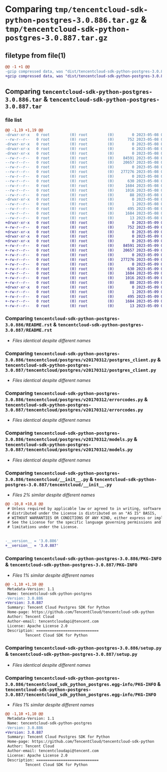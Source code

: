 # Comparing `tmp/tencentcloud-sdk-python-postgres-3.0.886.tar.gz` & `tmp/tencentcloud-sdk-python-postgres-3.0.887.tar.gz`

## filetype from file(1)

```diff
@@ -1 +1 @@
-gzip compressed data, was "dist/tencentcloud-sdk-python-postgres-3.0.886.tar", last modified: Mon May  8 03:42:52 2023, max compression
+gzip compressed data, was "dist/tencentcloud-sdk-python-postgres-3.0.887.tar", last modified: Tue May  9 03:11:21 2023, max compression
```

## Comparing `tencentcloud-sdk-python-postgres-3.0.886.tar` & `tencentcloud-sdk-python-postgres-3.0.887.tar`

### file list

```diff
@@ -1,19 +1,19 @@
-drwxr-xr-x   0 root         (0) root         (0)        0 2023-05-08 03:42:52.000000 tencentcloud-sdk-python-postgres-3.0.886/
--rw-r--r--   0 root         (0) root         (0)      752 2023-05-08 03:42:52.000000 tencentcloud-sdk-python-postgres-3.0.886/README.rst
-drwxr-xr-x   0 root         (0) root         (0)        0 2023-05-08 03:42:52.000000 tencentcloud-sdk-python-postgres-3.0.886/tencentcloud/
-drwxr-xr-x   0 root         (0) root         (0)        0 2023-05-08 03:42:52.000000 tencentcloud-sdk-python-postgres-3.0.886/tencentcloud/postgres/
-drwxr-xr-x   0 root         (0) root         (0)        0 2023-05-08 03:42:52.000000 tencentcloud-sdk-python-postgres-3.0.886/tencentcloud/postgres/v20170312/
--rw-r--r--   0 root         (0) root         (0)    84591 2023-05-08 03:42:52.000000 tencentcloud-sdk-python-postgres-3.0.886/tencentcloud/postgres/v20170312/postgres_client.py
--rw-r--r--   0 root         (0) root         (0)    20657 2023-05-08 03:42:52.000000 tencentcloud-sdk-python-postgres-3.0.886/tencentcloud/postgres/v20170312/errorcodes.py
--rw-r--r--   0 root         (0) root         (0)        0 2023-05-08 03:42:52.000000 tencentcloud-sdk-python-postgres-3.0.886/tencentcloud/postgres/v20170312/__init__.py
--rw-r--r--   0 root         (0) root         (0)   277276 2023-05-08 03:42:52.000000 tencentcloud-sdk-python-postgres-3.0.886/tencentcloud/postgres/v20170312/models.py
--rw-r--r--   0 root         (0) root         (0)        0 2023-05-08 03:42:52.000000 tencentcloud-sdk-python-postgres-3.0.886/tencentcloud/postgres/__init__.py
--rw-r--r--   0 root         (0) root         (0)      630 2023-05-08 03:42:52.000000 tencentcloud-sdk-python-postgres-3.0.886/tencentcloud/__init__.py
--rw-r--r--   0 root         (0) root         (0)     1684 2023-05-08 03:42:52.000000 tencentcloud-sdk-python-postgres-3.0.886/PKG-INFO
--rw-r--r--   0 root         (0) root         (0)     1016 2023-05-08 03:42:52.000000 tencentcloud-sdk-python-postgres-3.0.886/setup.py
--rw-r--r--   0 root         (0) root         (0)       88 2023-05-08 03:42:52.000000 tencentcloud-sdk-python-postgres-3.0.886/setup.cfg
-drwxr-xr-x   0 root         (0) root         (0)        0 2023-05-08 03:42:52.000000 tencentcloud-sdk-python-postgres-3.0.886/tencentcloud_sdk_python_postgres.egg-info/
--rw-r--r--   0 root         (0) root         (0)        1 2023-05-08 03:42:52.000000 tencentcloud-sdk-python-postgres-3.0.886/tencentcloud_sdk_python_postgres.egg-info/dependency_links.txt
--rw-r--r--   0 root         (0) root         (0)      495 2023-05-08 03:42:52.000000 tencentcloud-sdk-python-postgres-3.0.886/tencentcloud_sdk_python_postgres.egg-info/SOURCES.txt
--rw-r--r--   0 root         (0) root         (0)     1684 2023-05-08 03:42:52.000000 tencentcloud-sdk-python-postgres-3.0.886/tencentcloud_sdk_python_postgres.egg-info/PKG-INFO
--rw-r--r--   0 root         (0) root         (0)       13 2023-05-08 03:42:52.000000 tencentcloud-sdk-python-postgres-3.0.886/tencentcloud_sdk_python_postgres.egg-info/top_level.txt
+drwxr-xr-x   0 root         (0) root         (0)        0 2023-05-09 03:11:21.000000 tencentcloud-sdk-python-postgres-3.0.887/
+-rw-r--r--   0 root         (0) root         (0)      752 2023-05-09 03:11:21.000000 tencentcloud-sdk-python-postgres-3.0.887/README.rst
+drwxr-xr-x   0 root         (0) root         (0)        0 2023-05-09 03:11:21.000000 tencentcloud-sdk-python-postgres-3.0.887/tencentcloud/
+drwxr-xr-x   0 root         (0) root         (0)        0 2023-05-09 03:11:21.000000 tencentcloud-sdk-python-postgres-3.0.887/tencentcloud/postgres/
+drwxr-xr-x   0 root         (0) root         (0)        0 2023-05-09 03:11:21.000000 tencentcloud-sdk-python-postgres-3.0.887/tencentcloud/postgres/v20170312/
+-rw-r--r--   0 root         (0) root         (0)    84591 2023-05-09 03:11:21.000000 tencentcloud-sdk-python-postgres-3.0.887/tencentcloud/postgres/v20170312/postgres_client.py
+-rw-r--r--   0 root         (0) root         (0)    20657 2023-05-09 03:11:21.000000 tencentcloud-sdk-python-postgres-3.0.887/tencentcloud/postgres/v20170312/errorcodes.py
+-rw-r--r--   0 root         (0) root         (0)        0 2023-05-09 03:11:21.000000 tencentcloud-sdk-python-postgres-3.0.887/tencentcloud/postgres/v20170312/__init__.py
+-rw-r--r--   0 root         (0) root         (0)   277276 2023-05-09 03:11:21.000000 tencentcloud-sdk-python-postgres-3.0.887/tencentcloud/postgres/v20170312/models.py
+-rw-r--r--   0 root         (0) root         (0)        0 2023-05-09 03:11:21.000000 tencentcloud-sdk-python-postgres-3.0.887/tencentcloud/postgres/__init__.py
+-rw-r--r--   0 root         (0) root         (0)      630 2023-05-09 03:11:21.000000 tencentcloud-sdk-python-postgres-3.0.887/tencentcloud/__init__.py
+-rw-r--r--   0 root         (0) root         (0)     1684 2023-05-09 03:11:21.000000 tencentcloud-sdk-python-postgres-3.0.887/PKG-INFO
+-rw-r--r--   0 root         (0) root         (0)     1016 2023-05-09 03:11:21.000000 tencentcloud-sdk-python-postgres-3.0.887/setup.py
+-rw-r--r--   0 root         (0) root         (0)       88 2023-05-09 03:11:21.000000 tencentcloud-sdk-python-postgres-3.0.887/setup.cfg
+drwxr-xr-x   0 root         (0) root         (0)        0 2023-05-09 03:11:21.000000 tencentcloud-sdk-python-postgres-3.0.887/tencentcloud_sdk_python_postgres.egg-info/
+-rw-r--r--   0 root         (0) root         (0)        1 2023-05-09 03:11:21.000000 tencentcloud-sdk-python-postgres-3.0.887/tencentcloud_sdk_python_postgres.egg-info/dependency_links.txt
+-rw-r--r--   0 root         (0) root         (0)      495 2023-05-09 03:11:21.000000 tencentcloud-sdk-python-postgres-3.0.887/tencentcloud_sdk_python_postgres.egg-info/SOURCES.txt
+-rw-r--r--   0 root         (0) root         (0)     1684 2023-05-09 03:11:21.000000 tencentcloud-sdk-python-postgres-3.0.887/tencentcloud_sdk_python_postgres.egg-info/PKG-INFO
+-rw-r--r--   0 root         (0) root         (0)       13 2023-05-09 03:11:21.000000 tencentcloud-sdk-python-postgres-3.0.887/tencentcloud_sdk_python_postgres.egg-info/top_level.txt
```

### Comparing `tencentcloud-sdk-python-postgres-3.0.886/README.rst` & `tencentcloud-sdk-python-postgres-3.0.887/README.rst`

 * *Files identical despite different names*

### Comparing `tencentcloud-sdk-python-postgres-3.0.886/tencentcloud/postgres/v20170312/postgres_client.py` & `tencentcloud-sdk-python-postgres-3.0.887/tencentcloud/postgres/v20170312/postgres_client.py`

 * *Files identical despite different names*

### Comparing `tencentcloud-sdk-python-postgres-3.0.886/tencentcloud/postgres/v20170312/errorcodes.py` & `tencentcloud-sdk-python-postgres-3.0.887/tencentcloud/postgres/v20170312/errorcodes.py`

 * *Files identical despite different names*

### Comparing `tencentcloud-sdk-python-postgres-3.0.886/tencentcloud/postgres/v20170312/models.py` & `tencentcloud-sdk-python-postgres-3.0.887/tencentcloud/postgres/v20170312/models.py`

 * *Files identical despite different names*

### Comparing `tencentcloud-sdk-python-postgres-3.0.886/tencentcloud/__init__.py` & `tencentcloud-sdk-python-postgres-3.0.887/tencentcloud/__init__.py`

 * *Files 2% similar despite different names*

```diff
@@ -10,8 +10,8 @@
 # Unless required by applicable law or agreed to in writing, software
 # distributed under the License is distributed on an "AS IS" BASIS,
 # WITHOUT WARRANTIES OR CONDITIONS OF ANY KIND, either express or implied.
 # See the License for the specific language governing permissions and
 # limitations under the License.
 
 
-__version__ = '3.0.886'
+__version__ = '3.0.887'
```

### Comparing `tencentcloud-sdk-python-postgres-3.0.886/PKG-INFO` & `tencentcloud-sdk-python-postgres-3.0.887/PKG-INFO`

 * *Files 1% similar despite different names*

```diff
@@ -1,10 +1,10 @@
 Metadata-Version: 1.1
 Name: tencentcloud-sdk-python-postgres
-Version: 3.0.886
+Version: 3.0.887
 Summary: Tencent Cloud Postgres SDK for Python
 Home-page: https://github.com/TencentCloud/tencentcloud-sdk-python
 Author: Tencent Cloud
 Author-email: tencentcloudapi@tencent.com
 License: Apache License 2.0
 Description: ============================
         Tencent Cloud SDK for Python
```

### Comparing `tencentcloud-sdk-python-postgres-3.0.886/setup.py` & `tencentcloud-sdk-python-postgres-3.0.887/setup.py`

 * *Files identical despite different names*

### Comparing `tencentcloud-sdk-python-postgres-3.0.886/tencentcloud_sdk_python_postgres.egg-info/PKG-INFO` & `tencentcloud-sdk-python-postgres-3.0.887/tencentcloud_sdk_python_postgres.egg-info/PKG-INFO`

 * *Files 1% similar despite different names*

```diff
@@ -1,10 +1,10 @@
 Metadata-Version: 1.1
 Name: tencentcloud-sdk-python-postgres
-Version: 3.0.886
+Version: 3.0.887
 Summary: Tencent Cloud Postgres SDK for Python
 Home-page: https://github.com/TencentCloud/tencentcloud-sdk-python
 Author: Tencent Cloud
 Author-email: tencentcloudapi@tencent.com
 License: Apache License 2.0
 Description: ============================
         Tencent Cloud SDK for Python
```

